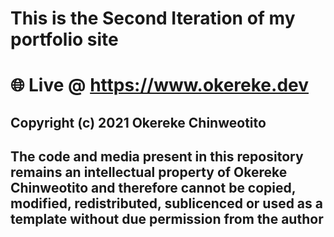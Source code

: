 # This is the Second Iteration of my portfolio site

# 🌐 Live @ https://www.okereke.dev

## Copyright (c) 2021 Okereke Chinweotito

## The code and media present in this repository remains an intellectual property of Okereke Chinweotito and therefore cannot be copied, modified, redistributed, sublicenced or used as a template without due permission from the author
